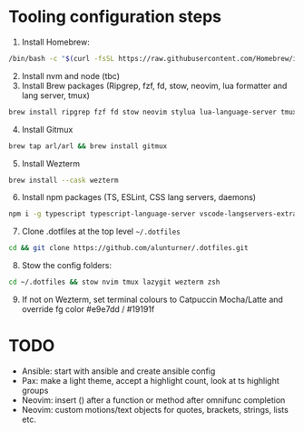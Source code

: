 # Tooling configuration steps

1. Install Homebrew:

```bash
/bin/bash -c "$(curl -fsSL https://raw.githubusercontent.com/Homebrew/install/HEAD/install.sh)"
```

2. Install nvm and node (tbc)
3. Install Brew packages (Ripgrep, fzf, fd, stow, neovim, lua formatter and lang server, tmux)

```bash
brew install ripgrep fzf fd stow neovim stylua lua-language-server tmux
```

4. Install Gitmux

```bash
brew tap arl/arl && brew install gitmux
```

5. Install Wezterm

```bash
brew install --cask wezterm
```

6. Install npm packages (TS, ESLint, CSS lang servers, daemons)

```bash
npm i -g typescript typescript-language-server vscode-langservers-extracted css-variables-language-server cssmodules-language-server nodemon @fsouza/prettierd eslint_d
```

7. Clone .dotfiles at the top level `~/.dotfiles`

```bash
cd && git clone https://github.com/alunturner/.dotfiles.git
```

8. Stow the config folders:

```bash
cd ~/.dotfiles && stow nvim tmux lazygit wezterm zsh
```

9. If not on Wezterm, set terminal colours to Catpuccin Mocha/Latte and override fg color #e9e7dd / #19191f

# TODO

- Ansible: start with ansible and create ansible config
- Pax: make a light theme, accept a highlight count, look at ts highlight groups
- Neovim: insert () after a function or method after omnifunc completion
- Neovim: custom motions/text objects for quotes, brackets, strings, lists etc.
